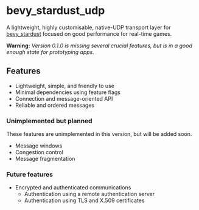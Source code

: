 # bevy_stardust_udp
A lightweight, highly customisable, native-UDP transport layer for [bevy_stardust](https://crates.io/crates/bevy_stardust) focused on good performance for real-time games.

**Warning:** *Version 0.1.0 is missing several crucial features, but is in a good enough state for prototyping apps.*

## Features
- Lightweight, simple, and friendly to use
- Minimal dependencies using feature flags
- Connection and message-oriented API
- Reliable and ordered messages

### Unimplemented but planned
These features are unimplemented in this version, but will be added soon.
- Message windows
- Congestion control
- Message fragmentation

### Future features
- Encrypted and authenticated communications
    - Authentication using a remote authentication server
    - Authentication using TLS and X.509 certificates